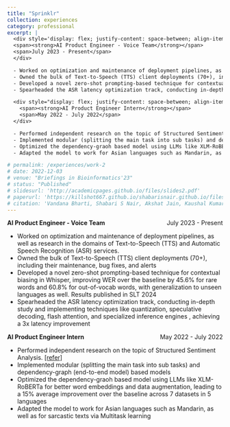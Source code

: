 ```yaml
---
title: "Sprinklr"
collection: experiences
category: professional
excerpt: |
  <div style='display: flex; justify-content: space-between; align-items: center;'>
  <span><strong>AI Product Engineer - Voice Team</strong></span>
  <span>July 2023 - Present</span>
  </div>

  - Worked on optimization and maintenance of deployment pipelines, as well as research in the domains of Text-to-Speech (TTS) and Automatic Speech Recognition (ASR) services.
  - Owned the bulk of Text-to-Speech (TTS) client deployments (70+), including their maintenance, bug fixes, and alerts
  - Developed a novel zero-shot prompting-based technique for contextual biasing in Whisper, improving WER over the baseline by 45.6% for rare words and 60.8% for out-of-vocab words, with generalization to unseen languages as well. Results published in SLT 2024
  - Spearheaded the ASR latency optimization track, conducting in-depth study and implementing techniques like quantization, speculative decoding, flash attention, and specialized inference engines , achieving a 3x latency improvement

  <div style="display: flex; justify-content: space-between; align-items: center;">
    <span><strong>AI Product Engineer Intern</strong></span>
    <span>May 2022 - July 2022</span>
  </div>

  - Performed independent research on the topic of Structured Sentiment Analysis. [[refer]](https://aclanthology.org/2022.semeval-1.180.pdf)
  - Implemented modular (splitting the main task into sub tasks) and dependency-graph (end-to-end model) based models
  - Optimized the dependency-graoh based model using LLMs like XLM-RoBERTa for better word embeddings and data augmentation, leading to a 15% average improvement over the baseline across 7 datasets in 5 languages
  - Adapted the model to work for Asian languages such as Mandarin, as well as for sarcastic texts via Multitask learning

# permalink: /experiences/work-2
# date: 2022-12-03
# venue: "Briefings in Bioinformatics'23"
# status: "Published"
# slidesurl: 'http://academicpages.github.io/files/slides2.pdf'
# paperurl: 'https://killshot667.github.io/shabarisnair.github.io/files/concept.pdf'
# citation: 'Vandana Bharti, Shabari S Nair, Akshat Jain, Kaushal Kumar Shukla, Bhaskar Biswas'
---
```

  <div style='display: flex; justify-content: space-between; align-items: center;'>
  <span><strong>AI Product Engineer - Voice Team</strong></span>
  <span>July 2023 - Present</span>
  </div>

  - Worked on optimization and maintenance of deployment pipelines, as well as research in the domains of Text-to-Speech (TTS) and Automatic Speech Recognition (ASR) services.
  - Owned the bulk of Text-to-Speech (TTS) client deployments (70+), including their maintenance, bug fixes, and alerts
  - Developed a novel zero-shot prompting-based technique for contextual biasing in Whisper, improving WER over the baseline by 45.6% for rare words and 60.8% for out-of-vocab words, with generalization to unseen languages as well. Results published in SLT 2024
  - Spearheaded the ASR latency optimization track, conducting in-depth study and implementing techniques like quantization, speculative decoding, flash attention, and specialized inference engines , achieving a 3x latency improvement

  <div style="display: flex; justify-content: space-between; align-items: center;">
    <span><strong>AI Product Engineer Intern</strong></span>
    <span>May 2022 - July 2022</span>
  </div>

  - Performed independent research on the topic of Structured Sentiment Analysis. [[refer]](https://aclanthology.org/2022.semeval-1.180.pdf)
  - Implemented modular (splitting the main task into sub tasks) and dependency-graph (end-to-end model) based models
  - Optimized the dependency-graoh based model using LLMs like XLM-RoBERTa for better word embeddings and data augmentation, leading to a 15% average improvement over the baseline across 7 datasets in 5 languages
  - Adapted the model to work for Asian languages such as Mandarin, as well as for sarcastic texts via Multitask learning